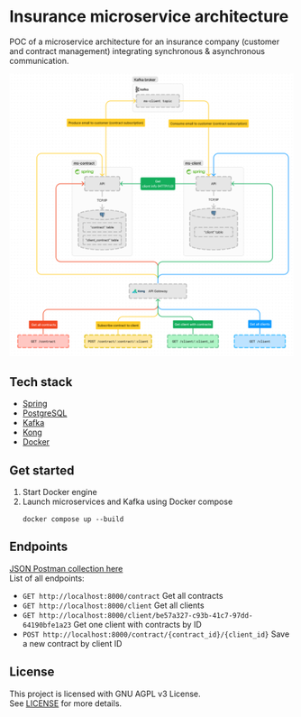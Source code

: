 # Insurance microservice architecture
POC of a microservice architecture for an insurance company (customer and contract management) integrating synchronous & asynchronous communication.

<img src="./schema.png" />

## Tech stack
- [Spring](https://spring.io)
- [PostgreSQL](https://www.postgresql.org)
- [Kafka](https://kafka.apache.org)
- [Kong](https://konghq.com/products/kong-gateway)
- [Docker](https://www.docker.com)

## Get started
1. Start Docker engine
2. Launch microservices and Kafka using Docker compose
    ```
    docker compose up --build
    ```

## Endpoints
[JSON Postman collection here](Insurance-microservice-architecture.postman_collection.json)<br/>
List of all endpoints:
- `GET http://localhost:8000/contract` Get all contracts
- `GET http://localhost:8000/client` Get all clients
- `GET http://localhost:8000/client/be57a327-c93b-41c7-97dd-64190bfe1a23` Get one client with contracts by ID
- `POST http://localhost:8000/contract/{contract_id}/{client_id}` Save a new contract by client ID

## License
This project is licensed with GNU AGPL v3 License.</br>
See [LICENSE](./LICENSE) for more details.